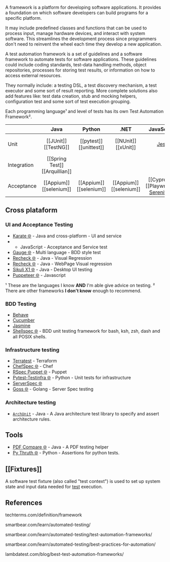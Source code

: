 
A framework is a platform for developing software applications.  It provides a foundation on which software developers can build programs for a specific platform.

It may include predefined classes and functions that can be used to process input, manage hardware devices, and interact with system software. This streamlines the development process since programmers don't need to reinvent the wheel each time they develop a new application.

A test automation framework is a sеt of guidelines and a software framework to automate tеsts for software applications. These guidelines could include coding standards, test-data handling methods, object repositories, processes for storing test results, or information on how to access external resources.

They normally include: a testing DSL, a test discovery mechanism, a test executor and some sort of result reporting. More complete solutions also add features like: test data creation, stub and mocking helpers, configuration test and some sort of test execution grouping.

Each programming language¹ and level of tests has its own Test Automation Framework².

|             |               Java                |           Python           |            .NET            |                                         JavaScript                                         |                   Kotlin                   |                                                                        Bash                                                                         |
| ----------- | :-------------------------------: | :------------------------: | :------------------------: | :----------------------------------------------------------------------------------------: | :----------------------------------------: | :-------------------------------------------------------------------------------------------------------------------------------------------------: |
| Unit        |      [[JUnit]]<br>[[TestNG]]      | [[pytest]]<br>[[unittest]] |   [[NUnit]]<br>[[xUnit]]   |                          [Jest](https://github.com/facebook/jest)                          | [Kotest](https://github.com/kotest/kotest) | [shUnit2](https://github.com/kward/shunit2/)<br>[Bats](https://github.com/bats-core/bats-core)<br>[Bash Unit](https://github.com/pgrange/bash_unit) |
| Integration | [[Spring Test]]<br>[[Arquillian]] |                            |                            |                                                                                            |                                            |                                                                                                                                                     |
| Acceptance  |    [[Appium]]<br>[[selenium]]     | [[Appium]]<br>[[selenium]] | [[Appium]]<br>[[selenium]] | [[Cypress]]<br>[[Playwright]]<br> [SerenityJS](https://github.com/serenity-js/serenity-js) |         [[Appium]]<br>[[selenium]]         |                                                                     [[Appium]]                                                                      |

## Cross plataform

### UI and Acceptance Testing

- [Karate 🌐](https://github.com/intuit/karate) - Java and cross-platform - UI and service
- - JavaScript - Acceptance and Service test
- [Gauge 🌐](https://github.com/getgauge/gauge) - Multi language - BDD style test
- [Recheck 🌐](https://github.com/retest/recheck) - Java - Visual Regression
- [Recheck 🌐](https://github.com/retest/recheck-web) - Java - WebPage Visual regression 
- [Sikuli X1 🌐](https://github.com/RaiMan/SikuliX1) - Java - Desktop UI testing
- [Puppeteer 🌐](https://github.com/puppeteer/puppeteer) - Javascript


¹ These are the languages I know **AND** I'm able give advice on testing.
² There are other frameworks **I don't know** enough to recommend.


### BDD Testing

- [Behave](docs/frameworks/behave.md)
- [Cucumber](docs/frameworks/cucumber.md)
- [Jasmine](docs/frameworks/jasmine.md)
- [Shellspec 🌐](https://github.com/shellspec/shellspec) - BDD unit testing framework for bash, ksh, zsh, dash and all POSIX shells.

### Infrastructure testing

- [Terratest](docs/frameworks/terratest.md) - Terraform
- [ChefSpec 🌐](https://docs.chef.io/workstation/chefspec/) - Chef
- [RSpec Puppet 🌐](https://rspec-puppet.com/) - Puppet
- [Pytest-Testinfra 🌐](https://github.com/pytest-dev/pytest-testinfra) - Python - Unit tests for infrastructure
- [ServerSpec 🌐](https://serverspec.org/)
- [Goss 🌐](https://github.com/aelsabbahy/goss) - Golang - Server Spec testing

### Architecture testing

- [`ArchUnit`](https://www.archunit.org/) - Java - A Java architecture test library to specify and assert architecture rules.

## Tools

- [PDF Compare 🌐](https://github.com/red6/pdfcompare) - Java - A PDF testing helper
- [Py Thruth 🌐](https://github.com/google/pytruth) - Python - Assertions for python tests.

## [[Fixtures]]

A software test fixture (also called "test context") is used to set up system state and input data needed for [test](https://en.wikipedia.org/wiki/Software_testing "Software testing") execution.


## References

techterms.com/definition/framework

smartbear.com/learn/automated-testing/

smartbear.com/learn/automated-testing/test-automation-frameworks/

smartbear.com/learn/automated-testing/best-practices-for-automation/

lambdatest.com/blog/best-test-automation-frameworks/


